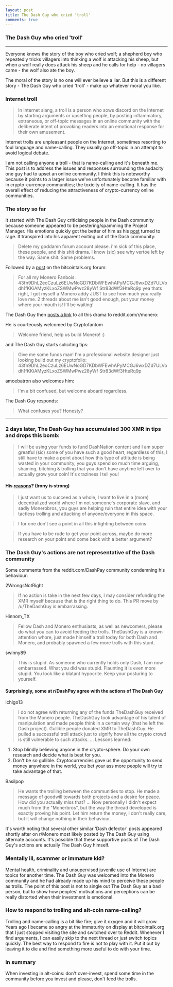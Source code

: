 ```yaml
---
layout: post
title: The Dash Guy who cried 'troll'
comments: true
---
```


### The Dash Guy who cried 'troll'

-----

Everyone knows the story of the boy who cried wolf; a shepherd boy who repeatedly tricks villagers into thinking a wolf is attacking his sheep, but when a wolf really does attack his sheep and he calls for help - no villagers came - the wolf also ate the boy.

The moral of the story is no one will ever believe a liar. But this is a different story - The Dash Guy who cried 'troll' - make up whatever moral you like.

### Internet troll

>In Internet slang, a troll is a person who sows discord on the Internet by starting arguments or upsetting people, by posting inflammatory, extraneous, or off-topic messages in an online community with the deliberate intent of provoking readers into an emotional response for their own amusement.

Internet trolls are unpleasant people on the Internet, sometimes resorting to foul language and name-calling. They usually go off-topic in an attempt to avoid logical debate.

I am not calling anyone a troll - that is name-calling and it's beneath me. This post is to address the issues and responses surrounding the audacity one guy had to upset an online community. I think this is noteworthy because it points to a larger issue we've unfortunately become familiar with in crypto-currency communities; the toxicity of name-calling. It has the overall effect of reducing the attractiveness of crypto-currency online communities.

### The story so far

It started with The Dash Guy criticising people in the Dash community because someone appeared to be pestering/spamming the Project Manager. His emotions quickly got the better of him as his [post](https://www.dash.org/forum/threads/what-the-hell-is-wrong-with-this-picture-i-thought-we-were-a-decentralized-project.9229/) turned to rage. It transpired into his apparent exiting out of the Dash community:

>Delete my goddamn forum account please. i'm sick of this place, these people, and this shit drama.
>I know (sic) see why vertoe left by the way. Same shit. Same problems.

Followed by a [post](https://bitcointalk.org/index.php?topic=1534087.msg15446668#msg15446668) on the bitcointalk.org forum:

>For all my Monero Fanbois:
43fn9DhL2eoCzuLz6EUwNoGD7KDbWFEwhAPyMCGJ6wxDZd7ULVodh1fKKiAMyzKLxoZSWMwPwz28yWf Str83dWf3HteRq9p
yea thats right, I got myself a Monero addy JUST to see how much you really love me.
2 threads about me isn't good enough, put your money where your mouth is! I'll be waiting!

The Dash Guy then [posts a link](https://www.reddit.com/r/Monero/comments/4qyi33/someone_owes_me_fanboy_tips/) to all this drama to reddit.com/r/monero:

He is courteously welcomed by Cryptofantom

>Welcome friend, help us build Monero! :)

and The Dash Guy starts soliciting tips:

>Give me some funds man! I'm a professional website designer just looking build out my cryptofolio: 43fn9DhL2eoCzuLz6EUwNoGD7KDbWFEwhAPyMCGJ6wxDZd7ULVodh1fKKiAMyzKLxoZSWMwPwz28yWf Str83dWf3HteRq9p

amoebatron also welcomes him:

>I'm a bit confused, but welcome aboard regardless.

The Dash Guy responds:

>What confuses you? Honesty?

-----


### 2 days later, The Dash Guy has accumulated 300 XMR in tips and drops this bomb:

>I will be using your funds to fund DashNation content and I am super greatful (sic) some of you have such a good heart, regardless of this, I still have to make a point about how this type of attitude is being wasted in your community, you guys spend so much time arguing, shaming, bitching & trolling that you don't have anytime left over to actually grow your coin! It's craziness I tell you!

#### His [reasons](https://bitcointalk.org/index.php?topic=1538753.0)? (Irony is strong)

>I just want us to succeed as a whole, I want to live in a (more) decentralized world where I'm not someone's corporate slave, and sadly Monerobros, you guys are helping ruin that entire idea with your tactless trolling and attacking of anyone/everyone in this space.

>I for one don't see a point in all this infighting between coins

>If you have to be rude to get your point across, maybe do more research on your point and come back with a better argument?

### The Dash Guy's actions are not representative of the Dash community

Some comments from the reddit.com/DashPay community condemning his behaviour:

2WrongsNotRight

>If no action is take in the next few days, I may consider refunding the XMR myself because that is the right thing to do. This PR move by /u/TheDashGuy is embarrassing.

Hinnom_TX

>Fellow Dash and Monero enthusiasts, as well as newcomers, please do what you can to avoid feeding the trolls. TheDashGuy is a known attention whore, just made himself a troll today for both Dash and Monero, and probably spawned a few more trolls with this stunt.

swinny89

>This is stupid. As someone who currently holds only Dash, I am now embarrassed. What you did was stupid. Flaunting it is even more stupid. You look like a blatant hypocrite. Keep your posturing to yourself.

#### Surprisingly, some at r/DashPay agree with the actions of The Dash Guy

ichigo13

>I do not agree with returning any of the funds TheDashGuy received from the Monero people. TheDashGuy took advantage of his talent of manipulation and made people think in a certain way (that he left the Dash project). Gullible people donated XMR to TheDashGuy. He pulled a successful troll attack just to signify how all the crypto crowd is still vulnerable to such attacks.
...
Lessons learned:
1) Stop blindly believing anyone in the crypto-sphere. Do your own research and decide what is best for you.
2) Don't be so gullible. Cryptocurrencies gave us the opportunity to send money anywhere in the world, you bet your ass more people will try to take advantage of that.

Basilpop

>He wants the trolling between the communities to stop. He made a message of goodwill towards both projects and a desire for peace. How did you actually miss that?
...
Now personally I didn't expect much from the "Monerbros", but the way the thread developed is exactly proving his point. Let him return the money, I don't really care, but it will change nothing in their behaviour.

It's worth noting that several other similar 'Dash defector' posts appeared shortly after on r/Monero most likely posted by The Dash Guy using alternate accounts. It's possible that these supportive posts of The Dash Guy's actions are actually The Dash Guy himself.

### Mentally ill, scammer or immature kid?

Mental health, criminality and unsupervised juvenile use of Internet are topics for another time. The Dash Guy was welcomed into the Monero community and he had already made up his mind to perceive these people as trolls. The point of this post is not to single out The Dash Guy as a bad person, but to show how peoples' motivations and perceptions can be really distorted when their investment is emotional.

### How to respond to trolling and alt-coin name-calling?
Trolling and name-calling is a bit like fire; give it oxygen and it will grow. Years ago I became so angry at the immaturity on display at bitcointalk.org that I just stopped visiting the site and switched over to Reddit. Whenever I find arguments, I can easily skip to the next thread or just switch topics quickly. The best way to respond to fire is not to play with it. Put it out by leaving it to die and find something more useful to do with your time.

### In summary
When investing in alt-coins: don't over-invest, spend some time in the community before you invest and please, don't feed the trolls.
